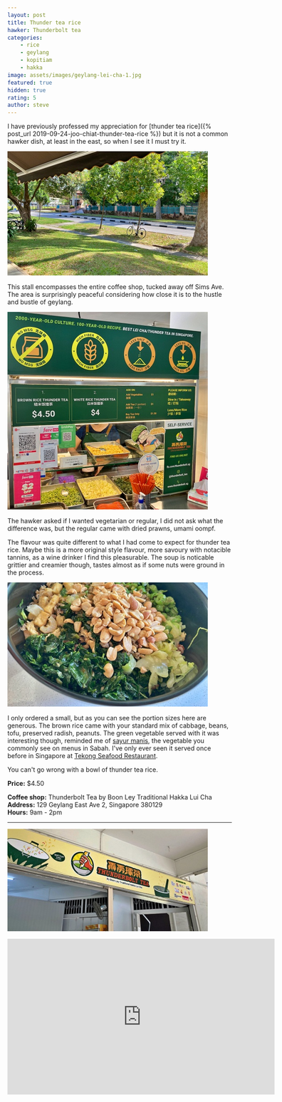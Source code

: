 ```yaml
---
layout: post
title: Thunder tea rice
hawker: Thunderbolt tea
categories: 
    - rice
    - geylang
    - kopitiam
    - hakka
image: assets/images/geylang-lei-cha-1.jpg
featured: true
hidden: true
rating: 5
author: steve
---
```

I have previously professed my appreciation for [thunder tea rice]({% post_url 2019-09-24-joo-chiat-thunder-tea-rice %}) but it is not a common hawker dish, at least in the east, so when I see it I must try it.

![Relaxed view from coffee shop](/assets/images/geylang-lei-cha-5.jpg "Relaxed view from coffee shop")

This stall encompasses the entire coffee shop, tucked away off Sims Ave. The area is surprisingly peaceful considering how close it is to the hustle and bustle of geylang.

![Thunderbolt tea menu](/assets/images/geylang-lei-cha-3.jpg "Thunderbolt tea menu")

The hawker asked if I wanted vegetarian or regular, I did not ask what the difference was, but the regular came with dried prawns, umami oompf.

The flavour was quite different to what I had come to expect for thunder tea rice. Maybe this is a more original style flavour, more savoury with notacible tannins, as a wine drinker I find this pleasurable. The soup is noticable grittier and creamier though, tastes almost as if some nuts were ground in the process.

![Thunder tea rice ingredients](/assets/images/geylang-lei-cha-4.jpg "Thunder tea rice ingredients")

I only ordered a small, but as you can see the portion sizes here are generous. The brown rice came with your standard mix of cabbage, beans, tofu, preserved radish, peanuts. The green vegetable served with it was interesting though, reminded me of [sayur manis](https://www.npr.org/sections/thesalt/2014/08/14/340358325/sayur-manis-delicious-but-also-deadly-greens-from-borneo), the vegetable you commonly see on menus in Sabah. I've only ever seen it served once before in Singapore at [Tekong Seafood Restaurant](http://tekongseafood.com).

You can't go wrong with a bowl of thunder tea rice.

**Price:** $4.50  

**Coffee shop:** Thunderbolt Tea by Boon Ley Traditional Hakka Lui Cha  
**Address:** 129 Geylang East Ave 2, Singapore 380129  
**Hours:** 9am - 2pm  

***  

![Thunderbolt tea](/assets/images/geylang-lei-cha-2.jpg "Thunderbolt tea")

<iframe src="https://www.google.com/maps/embed?pb=!1m14!1m8!1m3!1d15955.056751605669!2d103.8883371!3d1.3170984!3m2!1i1024!2i768!4f13.1!3m3!1m2!1s0x0%3A0x76c3c92a2dd16188!2sThunderbolt%20Tea%20by%20Boon%20Lay%20Traditional%20Hakka%20Lui%20Cha!5e0!3m2!1sen!2ssg!4v1644227889477!5m2!1sen!2ssg" width="600" height="350" style="border:0;" allowfullscreen="" loading="lazy"></iframe>